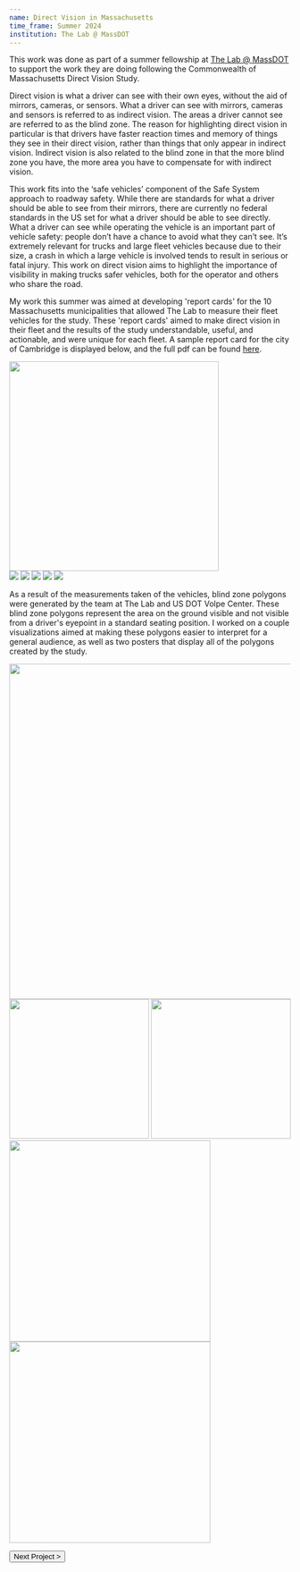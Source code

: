 ```yaml
---
name: Direct Vision in Massachusetts
time_frame: Summer 2024
institution: The Lab @ MassDOT
---
```

This work was done as part of a summer fellowship at <a class="normalfont" target="_blank" href="https://www.mass.gov/the-lab-massdot">The Lab @ MassDOT</a> to support the work they are doing following the Commonwealth of Massachusetts Direct Vision Study.

Direct vision is what a driver can see with their own eyes, without the aid of mirrors, cameras, or sensors. What a driver can see with mirrors, cameras and sensors is referred to as indirect vision. The areas a driver cannot see are referred to as the blind zone. The reason for highlighting direct vision in particular is that drivers have faster reaction times and memory of things they see in their direct vision, rather than things that only appear in indirect vision. Indirect vision is also related to the blind zone in that the more blind zone you have, the more area you have to compensate for with indirect vision.  

This work fits into the ‘safe vehicles’ component of the Safe System approach to roadway safety. While there are standards for what a driver should be able to see from their mirrors, there are currently no federal standards in the US set for what a driver should be able to see directly. What a driver can see while operating the vehicle is an important part of vehicle safety: people don’t have a chance to avoid what they can’t see. It’s extremely relevant for trucks and large fleet vehicles because due to their size, a crash in which a large vehicle is involved tends to result in serious or fatal injury. This work on direct vision aims to highlight the importance of visibility in making trucks safer vehicles, both for the operator and others who share the road.

My work this summer was aimed at developing 'report cards' for the 10 Massachusetts municipalities that allowed The Lab to measure their fleet vehicles for the study. These 'report cards' aimed to make direct vision in their fleet and the results of the study understandable, useful, and actionable, and were unique for each fleet. A sample report card for the city of Cambridge is displayed below, and the full pdf can be found <a class="normalfont" target="_blank" href="/imgs/Cambridge Report Card.pdf">here</a>.

<div class="oohbaby">
  <img class="myImages center" id="myImg" width="375px" src="/imgs/CambridgeRC-01.png">
  <br>
  <img class="quint_p myImages" id="myImg" src="/imgs/CambridgeRC-02.png">
  <img class="quint_p myImages" id="myImg" src="/imgs/CambridgeRC-03.png">
  <img class="quint_p myImages" id="myImg" src="/imgs/CambridgeRC-04.png">
  <img class="quint_p myImages" id="myImg" src="/imgs/CambridgeRC-05.png">
  <img class="quint_p myImages" id="myImg" src="/imgs/CambridgeRC-06.png">
</div>

As a result of the measurements taken of the vehicles, blind zone polygons were generated by the team at The Lab and US DOT Volpe Center. These blind zone polygons represent the area on the ground visible and not visible from a driver's eyepoint in a standard seating position. I worked on a couple visualizations aimed at making these polygons easier to interpret for a general audience, as well as two posters that display all of the polygons created by the study.

<div class = "oohbaby center">
  <img class="myImages center" id="myImg" width="600px" src="/imgs/sample7.png">
  <br>
  <img class="double_p myImages" id="myImg" width="250px" src="/imgs/intersection overlay f150.png">
  <img class="double_p myImages" id="myImg" width="250px" src="/imgs/intersection overlay silverado.png">
</div>

<div class = "oohbaby center">
  <img class="double_p myImages" id="myImg" width="360px" src="/imgs/VehicleBlindZonesPoster_3x4-1.png">
  <img class="double_p myImages" id="myImg" width="360px" src="/imgs/VehicleFamiliesBlindZones-1.png">
</div>

<button class="next" onclick="window.location.href = '/projects/1_bees.html';">Next Project > </button>
